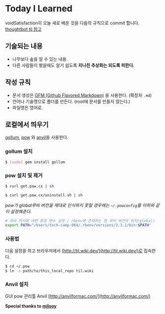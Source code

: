 # Today I Learned

voidSatisfaction이 오늘 새로 배운 것을 다음의 규칙으로 commit 합니다. [thoughtbot til 참고](https://github.com/thoughtbot/til)

## 기술되는 내용
- 나무보다 숲을 알 수 있는 내용.
- 다른 사람들이 봤을때도 알기 쉽도록 **지나친 추상화는 되도록 피한다.**

## 작성 규칙
- 문서 생성은 [GFM (Github Flavored Markdown)](https://help.github.com/articles/github-flavored-markdown/) 을 사용한다. (확장자 `.md`)
- 언어나 기술명으로 폴더를 만든다. (root에 문서를 만들지 않는다.)
- 파일명은 영어로.

## 로컬에서 띄우기
[gollum](https://github.com/gollum/gollum), [pow](http://pow.cx/) 와 [anvil](http://anvilformac.com/)을 사용한다.

### gollum 설치
```bash
$ [sudo] gem install gollum
```

### pow 설치 및 제거
```bash
$ curl get.pow.cx | sh

$ curl get.pow.cx/uninstall.sh | sh
```
*pow가 global루비 버전을 제대로 인식하지 못할 경우에는 `~/.powconfig`를 이하와 같이 설정해준다.*
```sh
# 루비 위치에 대한 환경 변수 설정 / rbenv에 존재하는 현 루비 버전의 위치(global)
export PATH="/Users/tech-camp-064/.rbenv/versions/2.3.1/bin:$PATH"
```

### 사용법
다음 설정을 하고 브라우저에서 [http://til.wiki.dev/](http://til.wiki.dev/)로 접속한다.

```bash
$ cd ~/.pow
$ ln -s path/to/this_local_repo til.wiki
```

### Anvil 설치
GUI pow 관리툴 Anvil [http://anvilformac.com/](http://anvilformac.com/)

**Special thanks to [milooy](https://github.com/milooy)**
